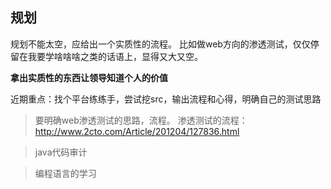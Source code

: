 ## 规划
规划不能太空，应给出一个实质性的流程。
比如做web方向的渗透测试，仅仅停留在我要学啥啥啥之类的话语上，显得又大又空。

**拿出实质性的东西让领导知道个人的价值**

近期重点：找个平台练练手，尝试挖src，输出流程和心得，明确自己的测试思路


> 要明确web渗透测试的思路，流程。
渗透测试的流程：
http://www.2cto.com/Article/201204/127836.html

> java代码审计

> 编程语言的学习
